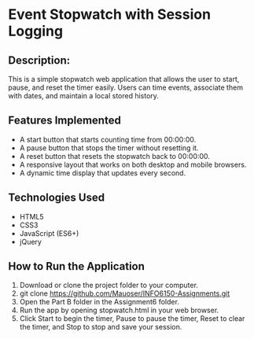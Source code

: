 # Event Stopwatch with Session Logging

## Description:

This is a simple stopwatch web application that allows the user to start, pause, and reset the timer easily. Users can time events, associate them with dates,
and maintain a local stored history.

## Features Implemented

- A start button that starts counting time from 00:00:00.
- A pause button that stops the timer without resetting it.
- A reset button that resets the stopwatch back to 00:00:00.
- A responsive layout that works on both desktop and mobile browsers.
- A dynamic time display that updates every second.

## Technologies Used

- HTML5
- CSS3
- JavaScript (ES6+)
- jQuery

## How to Run the Application

1. Download or clone the project folder to your computer.
2. git clone https://github.com/Mauoser/INFO6150-Assignments.git
3. Open the Part B folder in the Assignment6 folder.
4. Run the app by opening stopwatch.html in your web browser.
5. Click Start to begin the timer, Pause to pause the timer, Reset to clear the timer, and Stop to stop and save your session.
